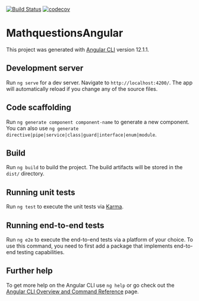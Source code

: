 [![Build Status](https://app.travis-ci.com/toureholder/mathquestions_angular.svg?branch=main)](https://app.travis-ci.com/toureholder/mathquestions_angular)
[![codecov](https://codecov.io/gh/toureholder/mathquestions_angular/branch/main/graph/badge.svg?token=2yzXIXGqJC)](https://codecov.io/gh/toureholder/mathquestions_angular)

# MathquestionsAngular

This project was generated with [Angular CLI](https://github.com/angular/angular-cli) version 12.1.1.

## Development server

Run `ng serve` for a dev server. Navigate to `http://localhost:4200/`. The app will automatically reload if you change any of the source files.

## Code scaffolding

Run `ng generate component component-name` to generate a new component. You can also use `ng generate directive|pipe|service|class|guard|interface|enum|module`.

## Build

Run `ng build` to build the project. The build artifacts will be stored in the `dist/` directory.

## Running unit tests

Run `ng test` to execute the unit tests via [Karma](https://karma-runner.github.io).

## Running end-to-end tests

Run `ng e2e` to execute the end-to-end tests via a platform of your choice. To use this command, you need to first add a package that implements end-to-end testing capabilities.

## Further help

To get more help on the Angular CLI use `ng help` or go check out the [Angular CLI Overview and Command Reference](https://angular.io/cli) page.
